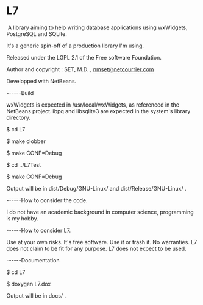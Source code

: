 # L7
 A library aiming to help writing database applications using wxWidgets, PostgreSQL and SQLite.

It's a generic spin-off of a production library I'm using.

Released under the LGPL 2.1 of the Free software Foundation.

Author and copyright : SET, M.D. , nmset@netcourrier.com

Developped with NetBeans.

------Build

wxWidgets is expected in /usr/local/wxWidgets, as referenced in the NetBeans project.libpq and libsqlite3 are expected in the system's library directory.

$ cd L7

$ make clobber

$ make CONF=Debug

$ cd ../L7Test

$ make CONF=Debug

Output will be in dist/Debug/GNU-Linux/ and dist/Release/GNU-Linux/ .

------How to consider the code.

I do not have an academic background in computer science, programming is my 
hobby.

------How to consider L7.

Use at your own risks. It's free software.
Use it or trash it. No warranties.
L7 does not claim to be fit for any purpose.
L7 does not expect to be used.

------Documentation

$ cd L7

$ doxygen L7.dox

Output will be in docs/ .
